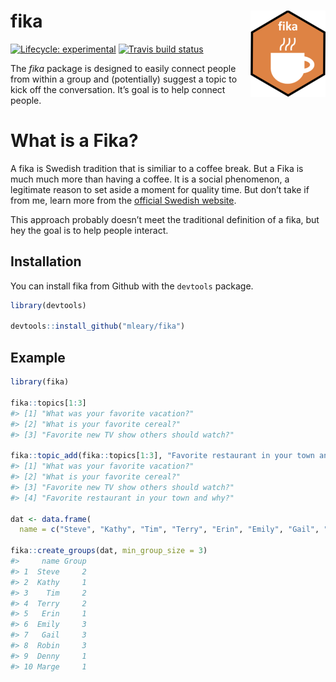 
<!-- README.md is generated from README.Rmd. Please edit that file -->

# fika <img src="man/figures/logo.png" align="right" alt="" width="120" />

<!-- badges: start -->

[![Lifecycle:
experimental](https://img.shields.io/badge/lifecycle-experimental-orange.svg)](https://www.tidyverse.org/lifecycle/#experimental)
[![Travis build
status](https://travis-ci.org/mleary/fika.svg?branch=master)](https://travis-ci.org/mleary/fika)
<!-- badges: end -->

The *fika* package is designed to easily connect people from within a
group and (potentially) suggest a topic to kick off the conversation.
It’s goal is to help connect people.

# What is a Fika?

A fika is Swedish tradition that is similiar to a coffee break. But a
Fika is much much more than having a coffee. It is a social phenomenon,
a legitimate reason to set aside a moment for quality time. But don’t
take if from me, learn more from the [official Swedish
website](https://sweden.se/culture-traditions/fika/).

This approach probably doesn’t meet the traditional definition of a
fika, but hey the goal is to help people interact.

## Installation

You can install fika from Github with the `devtools` package.

``` r
library(devtools)

devtools::install_github("mleary/fika")
```

## Example

``` r
library(fika)

fika::topics[1:3] 
#> [1] "What was your favorite vacation?"         
#> [2] "What is your favorite cereal?"            
#> [3] "Favorite new TV show others should watch?"

fika::topic_add(fika::topics[1:3], "Favorite restaurant in your town and why?")
#> [1] "What was your favorite vacation?"         
#> [2] "What is your favorite cereal?"            
#> [3] "Favorite new TV show others should watch?"
#> [4] "Favorite restaurant in your town and why?"

dat <- data.frame(
  name = c("Steve", "Kathy", "Tim", "Terry", "Erin", "Emily", "Gail", "Robin", "Denny", "Marge"))

fika::create_groups(dat, min_group_size = 3)
#>     name Group
#> 1  Steve     2
#> 2  Kathy     1
#> 3    Tim     2
#> 4  Terry     2
#> 5   Erin     1
#> 6  Emily     3
#> 7   Gail     3
#> 8  Robin     3
#> 9  Denny     1
#> 10 Marge     1
```
